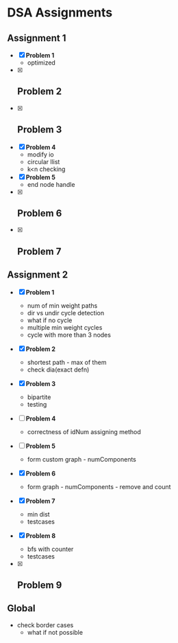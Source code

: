 # DSA Assignments

## Assignment 1

- [x] **Problem 1**
	- optimized
- [x] **Problem 2**
    - 
- [x] **Problem 3**
	- 
- [x] **Problem 4**
    - modify io
    - circular llist
	- k<n checking
- [x] **Problem 5**
    - end node handle
- [x] **Problem 6**
    - 
- [x] **Problem 7**
	- 

## Assignment 2

- [x] **Problem 1**
	- num of min weight paths
    - dir vs undir cycle detection
    - what if no cycle
    - multiple min weight cycles
    - cycle with more than 3 nodes
- [x] **Problem 2**
    - shortest path - max of them
    - check dia(exact defn)
- [x] **Problem 3**
	- bipartite
    - testing 
- [ ] **Problem 4**
    - correctness of idNum assigning method
- [ ] **Problem 5**
    - form custom graph - numComponents
- [x] **Problem 6**
    - form graph - numComponents - remove and count
- [x] **Problem 7**
	- min dist
    - testcases
- [x] **Problem 8**
	- bfs with counter
    - testcases
- [x] **Problem 9**
	- 


## Global
- check border cases
    - what if not possible